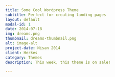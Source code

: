 ```yaml
---
title: Some Cool Wordpress Theme
subtitle: Perfect for creating landing pages
layout: default
modal-id: 1
date: 2014-07-18
img: dreams.png
thumbnail: dreams-thumbnail.png
alt: image-alt
project-date: Nisan 2014
client: Herkes
category: Themes
description: This week, this theme is on sale!

---
```

